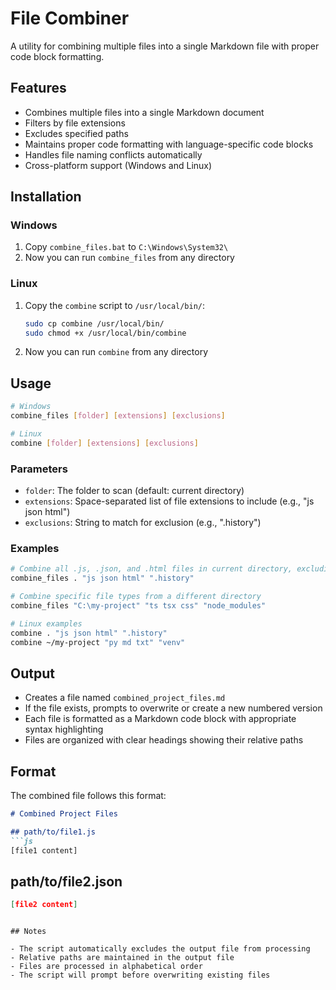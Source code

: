 # File Combiner

A utility for combining multiple files into a single Markdown file with proper code block formatting.

## Features

- Combines multiple files into a single Markdown document
- Filters by file extensions
- Excludes specified paths
- Maintains proper code formatting with language-specific code blocks
- Handles file naming conflicts automatically
- Cross-platform support (Windows and Linux)

## Installation

### Windows

1. Copy `combine_files.bat` to `C:\Windows\System32\`
2. Now you can run `combine_files` from any directory

### Linux

1. Copy the `combine` script to `/usr/local/bin/`:
   ```bash
   sudo cp combine /usr/local/bin/
   sudo chmod +x /usr/local/bin/combine
   ```
2. Now you can run `combine` from any directory

## Usage

```bash
# Windows
combine_files [folder] [extensions] [exclusions]

# Linux
combine [folder] [extensions] [exclusions]
```

### Parameters

- `folder`: The folder to scan (default: current directory)
- `extensions`: Space-separated list of file extensions to include (e.g., "js json html")
- `exclusions`: String to match for exclusion (e.g., ".history")

### Examples

```bash
# Combine all .js, .json, and .html files in current directory, excluding .history folder
combine_files . "js json html" ".history"

# Combine specific file types from a different directory
combine_files "C:\my-project" "ts tsx css" "node_modules"

# Linux examples
combine . "js json html" ".history"
combine ~/my-project "py md txt" "venv"
```

## Output

- Creates a file named `combined_project_files.md`
- If the file exists, prompts to overwrite or create a new numbered version
- Each file is formatted as a Markdown code block with appropriate syntax highlighting
- Files are organized with clear headings showing their relative paths

## Format

The combined file follows this format:

```markdown
# Combined Project Files

## path/to/file1.js
```js
[file1 content]
```

## path/to/file2.json
```json
[file2 content]
```
```

## Notes

- The script automatically excludes the output file from processing
- Relative paths are maintained in the output file
- Files are processed in alphabetical order
- The script will prompt before overwriting existing files
